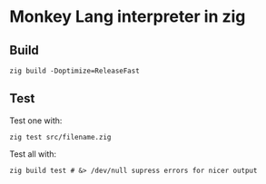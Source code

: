 # Monkey Lang interpreter in zig

## Build

```
zig build -Doptimize=ReleaseFast
```

## Test

Test one with:
```
zig test src/filename.zig
```

Test all with:
```
zig build test # &> /dev/null supress errors for nicer output
```


